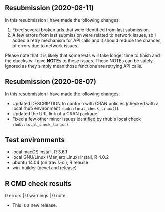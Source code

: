 ## Resubmission (2020-08-11)

In this resubmission I have made the following changes:

1. Fixed several broken urls that were identified from last submission.
2. A few errors from last submission were related to network issues, so I added
   a retry mechanism for API calls and it should reduce the chances
   of errors due to network issues.

Please note that it is likely that some tests will take longer time to finish and
the checks will give **NOTE**s to these issues.
These NOTEs can be safely ignored as they simply mean those functions are retrying
API calls.

## Resubmission (2020-08-07)

In this resubmission I have made the following changes:

- Updated DESCRIPTION to conform with CRAN policies (checked with a local rhub environment `rhub::local_check_linux()`).
- Updated the URL link of a CRAN package.
- Fixed a few other minor issues identified by rhub's local check `rhub::local_check_linux()`.

## Test environments
* local macOS install, R 3.6.1
* local GNU/Linux (Manjaro Linux) install, R 4.0.2
* ubuntu 14.04 (on travis-ci), R release
* win-builder (devel and release)

## R CMD check results

0 errors | 0 warnings | 0 note

* This is a new release.
